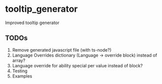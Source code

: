 # tooltip_generator
 Improved tooltip generator

## TODOs
1. Remove generated javascript file (with ts-node?)
2. Language Overrides dictionary (Language -> override block) instead of array?
3. Language override for ability special per value instead of block?
4. Testing
5. Examples